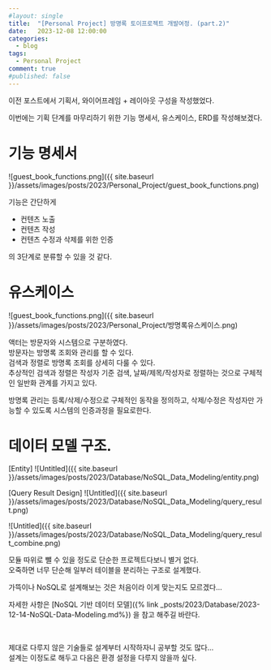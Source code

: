 ```yaml
---
#layout: single
title:	"[Personal Project] 방명록 토이프로젝트 개발여정. (part.2)"
date:	2023-12-08 12:00:00
categories:
  - blog
tags:
  - Personal Project
comment: true
#published: false 
---
```

이전 포스트에서 기획서, 와이어프레임 + 레이아웃 구성을 작성했었다.

이번에는 기획 단계를 마무리하기 위한 기능 명세서, 유스케이스, ERD를 작성해보겠다.

# 기능 명세서
![guest_book_functions.png]({{ site.baseurl }}/assets/images/posts/2023/Personal_Project/guest_book_functions.png)

기능은 간단하게
- 컨텐츠 노출
- 컨텐츠 작성
- 컨텐츠 수정과 삭제를 위한 인증

의 3단계로 분류할 수 있을 것 같다.

# 유스케이스
![guest_book_functions.png]({{ site.baseurl }}/assets/images/posts/2023/Personal_Project/방명록유스케이스.png)

액터는 방문자와 시스템으로 구분하였다.  
방문자는 방명록 조회와 관리를 할 수 있다.  
검색과 정렬로 방명록 조회를 상세히 다룰 수 있다.  
추상적인 검색과 정렬은 작성자 기준 검색, 날짜/제목/작성자로 정렬하는 것으로 구체적인 일반화 관계를 가지고 있다.  

방명록 관리는 등록/삭제/수정으로 구체적인 동작을 정의하고,
삭제/수정은 작성자만 가능할 수 있도록 시스템의 인증과정을 필요로한다.


# 데이터 모델 구조.

[Entity]
![Untitled]({{ site.baseurl }}/assets/images/posts/2023/Database/NoSQL_Data_Modeling/entity.png)

[Query Result Design]
![Untitled]({{ site.baseurl }}/assets/images/posts/2023/Database/NoSQL_Data_Modeling/query_result.png)

![Untitled]({{ site.baseurl }}/assets/images/posts/2023/Database/NoSQL_Data_Modeling/query_result_combine.png)

모듈 따위로 뺄 수 있을 정도로 단순한 프로젝트다보니 별거 없다.  
오죽하면 너무 단순해 일부러 테이블을 분리하는 구조로 설계했다.

가뜩이나 NoSQL로 설계해보는 것은 처음이라 이게 맞는지도 모르겠다...

자세한 사항은 [NoSQL 기반 데이터 모델]({% link _posts/2023/Database/2023-12-14-NoSQL-Data-Modeling.md%}) 을 참고 해주길 바란다.

<br>

제대로 다루지 않은 기술들로 설계부터 시작하자니 공부할 것도 많다...  
설계는 이정도로 해두고 다음은 환경 설정을 다루지 않을까 싶다.